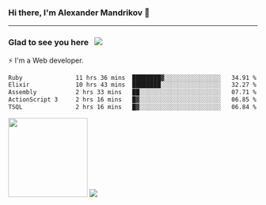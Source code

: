 ### Hi there, I'm Alexander Mandrikov 👋

- - -

### Glad to see you here &nbsp; ![](https://komarev.com/ghpvc/?username=nunsez&color=blue&label=visitors)

⚡ I'm a Web developer.

<!--✨ My GitHub <a href="https://nunsez.github.io/" target="_blank">resume link</a>-->

<!--
**nunsez/nunsez** is a ✨ _special_ ✨ repository because its `README.md` (this file) appears on your GitHub profile.

Here are some ideas to get you started:

- 🔭 I’m currently working on ...
- 🌱 I’m currently learning ...
- 👯 I’m looking to collaborate on ...
- 🤔 I’m looking for help with ...
- 💬 Ask me about ...
- 📫 How to reach me: ...
- 😄 Pronouns: ...
- ⚡ Fun fact: ...
-->


<!--START_SECTION:waka-->

```txt
Ruby               11 hrs 36 mins  ████████▓░░░░░░░░░░░░░░░░   34.91 %
Elixir             10 hrs 43 mins  ████████░░░░░░░░░░░░░░░░░   32.27 %
Assembly           2 hrs 33 mins   ██░░░░░░░░░░░░░░░░░░░░░░░   07.71 %
ActionScript 3     2 hrs 16 mins   █▓░░░░░░░░░░░░░░░░░░░░░░░   06.85 %
TSQL               2 hrs 16 mins   █▓░░░░░░░░░░░░░░░░░░░░░░░   06.84 %
```

<!--END_SECTION:waka-->

<span>
<img height="160em" src="https://github-readme-stats-nunsez.vercel.app/api?username=nunsez&show_icons=true&count_private=true&hide_border=true&hide=issues" />
<img src="https://github-readme-stats-nunsez.vercel.app/api/top-langs/?username=nunsez&layout=compact&hide_border=true" />
</span>

<!--
[![willianrod's wakatime stats](https://github-readme-stats.vercel.app/api/wakatime?username=nunsez&hide_border=true)](https://github.com/anuraghazra/github-readme-stats)
-->
